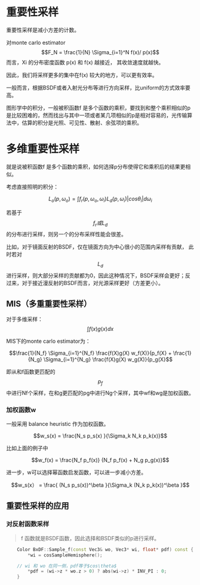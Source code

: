 # 重要性采样

重要性采样是减小方差的计数。

对monte carlo estimator $$F_N = \frac{1}{N} \Sigma_{i=1}^N f(x)/ p(x)$$ 而言，Xi 的分布密度函数 p\(x\)   和 f\(x\) 越接近， 其收敛速度就越快。

因此，我们将采样更多的集中在f\(x\) 较大的地方，可以更有效率。

一般而言，根据BSDF或者入射光分布等进行方向采样，比uniform的方式效率要高。

图形学中的积分，一般被积函数f 是多个函数的乘积，要找到和整个乘积相似的p是比较困难的，然而找出与其中一项或者某几项相似的p是相对容易的，光传输算法中，估算的积分是光照、可见性、散射、余弦项的乘积。

# 多维重要性采样

就是说被积函数f 是多个函数的乘积，如何选择p分布使得它和乘积后的结果更相似。

考虑直接照明的积分：

$$L_o(p,\omega_o) = \int f_r(p,\omega_o,\omega_i) L_d(p,\omega_i) |cos\theta_i| d\omega_i$$

若基于$$f_r 或 L_d$$ 的分布进行采样，则另一个的分布采样性能会很差。

比如，对于镜面反射的BSDF，仅在镜面方向为中心很小的范围内采样有贡献， 此时若对$$L_d$$进行采样，则大部分采样的贡献都为0，因此这种情况下，BSDF采样会更好；反过来，对于接近漫反射的BSDF而言，对光源采样更好（方差更小）。

## MIS（多重重要性采样）

对于多维采样：$$\int f(x) g(x) dx$$

MIS下的monte carlo estimator为：

$$\frac{1}{N_f} \Sigma_{i=1}^{N_f} \frac{f(X)g(X) w_f(X)}{p_f(X} + \frac{1}{N_g} \Sigma_{i=1}^{N_g} \frac{f(X)g(X) w_g(X)}{p_g(X}$$

即从和f函数更匹配的$$p_f$$中进行Nf个采样，在和g更匹配的pg中进行Ng个采样，其中wf和wg是加权函数。

### 加权函数w

一般采用 balance heuristic 作为加权函数。

$$w_s(x) = \frac{N_s p_s(x) }{\Sigma_k N_k p_k(x)}$$

比如上面的例子中

$$w_f(x) = \frac{N_f p_f(x)} {N_f p_f(x) + N_g p_g(x)}$$

进一步，w可以选择幂函数启发函数，可以进一步减小方差。

$$w_s(x） = \frac{ (N_s p_s(x))^\beta }{\Sigma_k (N_k p_k(x))^\beta }$$

## 重要性采样的应用

### 对反射函数采样

> f 函数就是BSDF函数，因此选择和BSDF类似的p进行采样。

```c++
    Color BxDF::Sample_f(const Vec3& wo, Vec3* wi, float* pdf) const {
        *wi = cosSampleHemisphere();

    // wi 和 wo 在同一侧，pdf等于$cos\theta$
        *pdf = (wi->z * wo.z > 0) ? abs(wi->z) * INV_PI : 0;
    }
```

